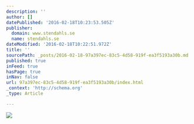 ```yaml
---
description: ''
author: []
datePublished: '2016-02-18T10:23:53.505Z'
publisher:
  domain: www.stendahls.se
  name: stendahls.se
dateModified: '2016-02-18T10:22:51.972Z'
title: ''
sourcePath: _posts/2016-02-18-97a397ec-83c5-4d58-919f-ea3f5193a30b.md
published: true
inFeed: true
hasPage: true
inNav: false
url: 97a397ec-83c5-4d58-919f-ea3f5193a30b/index.html
_context: 'http://schema.org'
_type: Article

---
```

![](http://www.stendahls.se/sites/default/files/volvocase1_2.jpg)